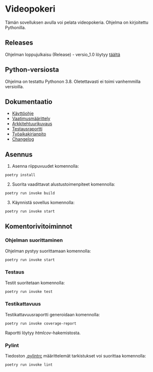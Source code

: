 # Videopokeri

Tämän sovelluksen avulla voi pelata videopokeria. Ohjelma on kirjoitettu Pythonilla.

## Releases
Ohjelman loppujulkaisu (Release) - versio_1.0 löytyy [täältä](https://github.com/nuuttikuosa/ohjelmistotekniikka2024/releases/tag/versio_1.0) 


## Python-versiosta
Ohjelma on testattu Pythonon 3.8. Oletettavasti ei toimi vanhemmilla versioilla.

## Dokumentaatio
- [Käyttöohje](./videopoker/documentation/kayttoohje.md)
- [Vaatimusmäärittely](./videopoker/documentation/requirements.md)
- [Arkkitehtuurikuvaus](./videopoker/documentation/arkkitehtuuri.md)
- [Testausraportti](./videopoker/documentation/testiraportti.MD)
- [Työaikakirjanpito](./videopoker/documentation/working_hours.md)
- [Changelog](./videopoker/documentation/changelog.md)

  
## Asennus

1. Asenna riippuvuudet komennolla:

```bash
poetry install
```

2. Suorita vaadittavat alustustoimenpiteet komennolla:

```bash
poetry run invoke build
```

3. Käynnistä sovellus komennolla:
```bash
poetry run invoke start
```
## Komentorivitoiminnot

### Ohjelman suorittaminen

Ohjelman pystyy suorittamaan komennolla:

```bash
poetry run invoke start
```
### Testaus

Testit suoritetaan komennolla:

```bash
poetry run invoke test
```

### Testikattavuus

Testikattavuusraportti generoidaan komennolla:

```bash
poetry run invoke coverage-report
```

Raportti löytyy _htmlcov_-hakemistosta.

### Pylint

Tiedoston [.pylintrc](./videopoker/.pylintrc) määrittelemät tarkistukset voi suorittaa komennolla:

```bash
poetry run invoke lint
